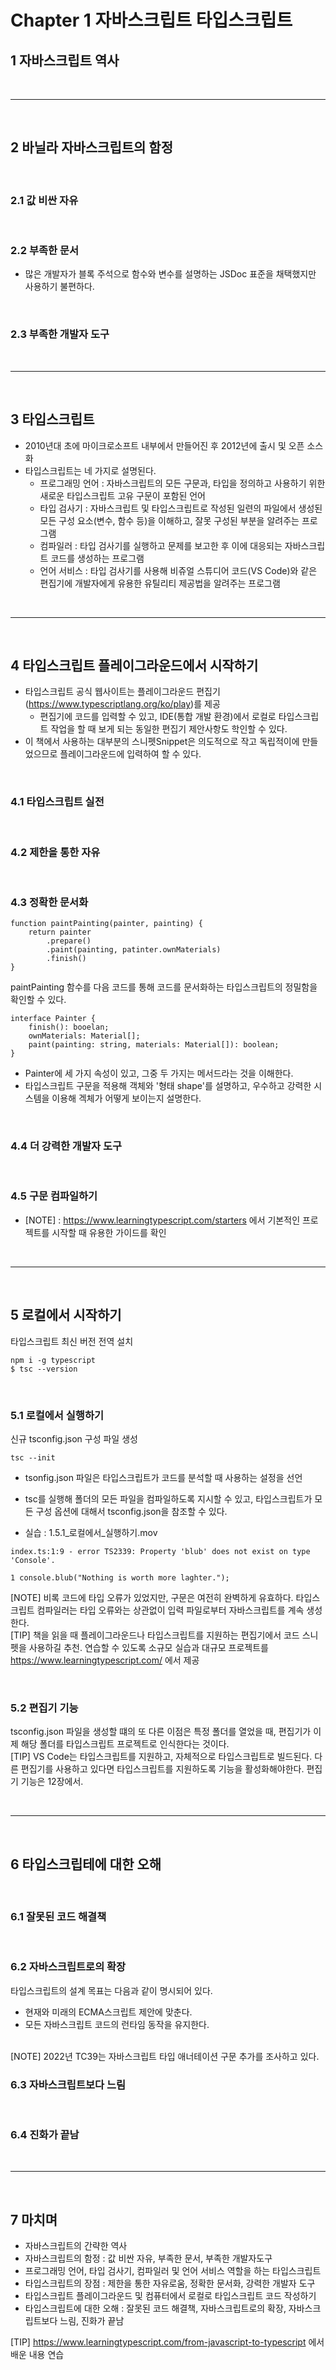 # Chapter 1 자바스크립트 타입스크립트

## 1 자바스크립트 역사

<br>

---

<br>

## 2 바닐라 자바스크립트의 함정

<br>

### 2.1 값 비싼 자유

<br>

### 2.2 부족한 문서

-   많은 개발자가 블록 주석으로 함수와 변수를 설명하는 JSDoc 표준을 채택했지만 사용하기 불편하다.

<br>

### 2.3 부족한 개발자 도구

<br>

---

<br>

## 3 타입스크립트

-   2010년대 초에 마이크로소프트 내부에서 만들어진 후 2012년에 출시 및 오픈 소스화
-   타입스크립트는 네 가지로 설명된다.
    -   프로그래밍 언어 : 자바스크립트의 모든 구문과, 타입을 정의하고 사용하기 위한 새로운 타입스크립트 고유 구문이 포함된 언어
    -   타입 검사기 : 자바스크립트 및 타입스크립트로 작성된 일련의 파일에서 생성된 모든 구성 요소(변수, 함수 등)을 이해하고, 잘못 구성된 부분을 알려주는 프로그램
    -   컴파일러 : 타입 검사기를 실행하고 문제를 보고한 후 이에 대응되는 자바스크립트 코드를 생성하는 프로그램
    -   언어 서비스 : 타입 검사기를 사용해 비쥬얼 스튜디어 코드(VS Code)와 같은 편집기에 개발자에게 유용한 유틸리티 제공법을 알려주는 프로그램

<br>

---

<br>

## 4 타입스크립트 플레이그라운드에서 시작하기

-   타입스크립트 공식 웹사이트는 플레이그라운드 편집기(https://www.typescriptlang.org/ko/play)를 제공
    -   편집기에 코드를 입력할 수 있고, IDE(통합 개발 환경)에서 로컬로 타입스크립트 작업을 할 때 보게 되는 동일한 편집기 제안사항도 학인할 수 있다.
-   이 책에서 사용하는 대부분의 스니펫Snippet은 의도적으로 작고 독립적이에 만들었으므로 플레이그라운드에 입력하여 할 수 있다.

<br>

### 4.1 타입스크립트 실전

<br>

### 4.2 제한을 통한 자유

<br>

### 4.3 정확한 문서화

```
function paintPainting(painter, painting) {
    return painter
        .prepare()
        .paint(painting, patinter.ownMaterials)
        .finish()
}
```

paintPainting 함수를 다음 코드를 통해 코드를 문서화하는 타입스크립트의 정밀함을 확인할 수 있다.

```
interface Painter {
    finish(): booelan;
    ownMaterials: Material[];
    paint(painting: string, materials: Material[]): boolean;
}
```

-   Painter에 세 가지 속성이 있고, 그중 두 가지는 메서드라는 것을 이해한다.
-   타입스크립트 구문을 적용해 객체와 '형태 shape'를 설명하고, 우수하고 강력한 시스템을 이용해 겍체가 어떻게 보이는지 설명한다.

<br>

### 4.4 더 강력한 개발자 도구

<br>

### 4.5 구문 컴파일하기

-   [NOTE] : https://www.learningtypescript.com/starters 에서 기본적인 프로젝트를 시작할 때 유용한 가이드를 확인

<br>

---

<br>

## 5 로컬에서 시작하기

타입스크립트 최신 버전 전역 설치

```
npm i -g typescript
$ tsc --version
```

<br>

### 5.1 로컬에서 실행하기

신규 tsconfig.json 구성 파일 생성

```
tsc --init
```

-   tsonfig.json 파일은 타입스크립트가 코드를 분석할 때 사용하는 설정을 선언
-   tsc를 실행해 폴더의 모든 파일을 컴파일하도록 지시할 수 있고, 타입스크립트가 모든 구성 옵션에 대해서 tsconfig.json을 참조할 수 있다.

-   실습 : 1.5.1\_로컬에서\_실행하기.mov

```
index.ts:1:9 - error TS2339: Property 'blub' does not exist on type 'Console'.

1 console.blub("Nothing is worth more laghter.");
```

[NOTE] 비록 코드에 타입 오류가 있었지만, 구문은 여전히 완벽하게 유효하다. 타입스크립트 컴파일러는 타입 오류와는 상관없이 입력 파일로부터 자바스크립트를 계속 생성한다.
<br>
[TIP] 책을 읽을 때 플레이그라운드나 타입스크립트를 지원하는 편집기에서 코드 스니펫을 사용하길 추천. 연습할 수 있도록 소규모 실습과 대규모 프로젝트를 https://www.learningtypescript.com/ 에서 제공

<br>

### 5.2 편집기 기능

tsconfig.json 파일을 생성할 떄의 또 다른 이점은 특정 폴더를 열었을 때, 편집기가 이제 해당 폴더를 타입스크립트 프로젝트로 인식한다는 것이다.
<br>
[TIP] VS Code는 타입스크립트를 지원하고, 자체적으로 타입스크립트로 빌드된다. 다른 편집기를 사용하고 있다면 타입스크립트를 지원하도록 기능을 활성화해야한다. 편집기 기능은 12장에서.

<br>

---

<br>

## 6 타입스크립테에 대한 오해

<br>

### 6.1 잘못된 코드 해결책

<br>

### 6.2 자바스크립트로의 확장

타입스크립트의 설계 목표는 다음과 같이 명시되어 있다.

-   현재와 미래의 ECMA스크립트 제안에 맞춘다.
-   모든 자바스크립트 코드의 런타임 동작을 유지한다.

<br>
[NOTE] 2022년 TC39는 자바스크립트 타입 애너테이션 구문 추가를 조사하고 있다.

<br>

### 6.3 자바스크립트보다 느림

<br>

### 6.4 진화가 끝남

<br>

---

<br>

## 7 마치며

-   자바스크립트의 간략한 역사
-   자바스크립트의 함정 : 값 비싼 자유, 부족한 문서, 부족한 개발자도구
-   프로그래밍 언어, 타입 검사기, 컴파일러 및 언어 서비스 역할을 하는 타입스크립트
-   타입스크립트의 장점 : 제한을 통한 자유로움, 정확한 문서화, 강력한 개발자 도구
-   타입스크립트 플레이그라운드 및 컴퓨터에서 로컬로 타입스크립트 코드 작성하기
-   타입스크립트에 대한 오해 : 잘못된 코드 해결책, 자바스크립트로의 확장, 자바스크립트보다 느림, 진화가 끝남

[TIP] https://www.learningtypescript.com/from-javascript-to-typescript 에서 배운 내용 연습
